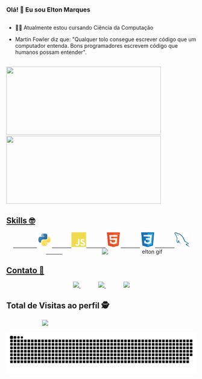 <!--
**eltoncastor/eltoncastor** is a ✨ _special_ ✨ repository because its `README.md` (this file) appears on your GitHub profile.

Here are some ideas to get you started:

- 🔭 I’m currently working on ...
- 🌱 I’m currently learning ...
- 👯 I’m looking to collaborate on ...
- 🤔 I’m looking for help with ...
- 💬 Ask me about ...
- 📫 How to reach me: ...
- 😄 Pronouns: ...
- ⚡ Fun fact: ...
-->

### Olá! 👋 Eu sou Elton Marques
##

- 👨‍🎓 Atualmente estou cursando Ciência da Computação

- Martin Fowler diz que: "Qualquer tolo consegue escrever código que um computador entenda. Bons programadores escrevem código que humanos possam entender".

##
 <div style="display: inline_block">
  <a href="https://github.com/eltoncastor">
  <img height="180em" width="410px" src="https://github-readme-stats.vercel.app/api?username=eltoncastor&show_icons=true&theme=tokyonight&include_all_commits=true&count_private=true"/>
  <img height="180em" width="410px" src="https://github-readme-stats.vercel.app/api/top-langs/?username=eltoncastor&layout=compact&langs_count=5&theme=tokyonight"/>
</div>
   
## Skills :nerd_face:
<p align="center">
    &nbsp;&nbsp;&nbsp;&nbsp;&nbsp;&nbsp;&nbsp;&nbsp;&nbsp;&nbsp;&nbsp;&nbsp;&nbsp;&nbsp;&nbsp;
    <img height="40" src="https://raw.githubusercontent.com/devicons/devicon/master/icons/python/python-original.svg">
    &nbsp;&nbsp;&nbsp;&nbsp;&nbsp;&nbsp;&nbsp;&nbsp;&nbsp;&nbsp;&nbsp;
    <img height="40" src="https://raw.githubusercontent.com/devicons/devicon/master/icons/javascript/javascript-plain.svg">
    &nbsp;&nbsp;&nbsp;&nbsp;&nbsp;&nbsp;&nbsp;&nbsp;&nbsp;&nbsp;&nbsp;
    <img height="40" src="https://raw.githubusercontent.com/devicons/devicon/master/icons/html5/html5-original.svg">
    &nbsp;&nbsp;&nbsp;&nbsp;&nbsp;&nbsp;&nbsp;&nbsp;&nbsp;&nbsp;&nbsp;
    <img height="40" src="https://raw.githubusercontent.com/devicons/devicon/master/icons/css3/css3-original.svg">
    &nbsp;&nbsp;&nbsp;&nbsp;&nbsp;&nbsp;&nbsp;&nbsp;&nbsp;&nbsp;&nbsp;
    <img height="40" src="https://raw.githubusercontent.com/devicons/devicon/master/icons/mysql/mysql-plain.svg">
     &nbsp;&nbsp;&nbsp;&nbsp;&nbsp;&nbsp;&nbsp;&nbsp;&nbsp;&nbsp;&nbsp;
   <img align="right" alt="elton gif" src="https://media4.giphy.com/media/txXKMMZJRXJz7q32GV/giphy.gif?cid=790b7611b8878f9a5b35fc150ab444457744544af284d8a4&rid=giphy.gif&ct=g" width="250px">
   
</p>


## Contato :iphone:

<p align="center">
    <a href="https://github.com/eltoncastor">
        <img  src="https://img.shields.io/badge/github-%23100000.svg?&style=for-the-badge&logo=github&logoColor=white&link=mailto:https://github.com/eltoncastor">
    </a>
    &nbsp;&nbsp;&nbsp;&nbsp;&nbsp;&nbsp;&nbsp;&nbsp;&nbsp;&nbsp;&nbsp;
    <a href="mailto:contatoeltonmarques@gmail.com">
        <img src="https://img.shields.io/badge/gmail-D14836?&style=for-the-badge&logo=gmail&logoColor=white&link=contatoeltonmarques@gmail.com">
    </a>
    &nbsp;&nbsp;&nbsp;&nbsp;&nbsp;&nbsp;&nbsp;&nbsp;&nbsp;&nbsp;&nbsp;
    <a href="https://www.linkedin.com/in/elton-marques" target="_blank">
        <img src="https://img.shields.io/badge/linkedin-%230077B5.svg?&style=for-the-badge&logo=linkedin&logoColor=white&link=mailto:https://www.linkedin.com/in/mateusaraujobarros/">
    </a>
</p>


## Total de Visitas ao perfil 🕵️
<p align="left">
     &nbsp;&nbsp;&nbsp;&nbsp;&nbsp;&nbsp;&nbsp;&nbsp;&nbsp;&nbsp;&nbsp; &nbsp;&nbsp;&nbsp;&nbsp;&nbsp;&nbsp;&nbsp;&nbsp;&nbsp;&nbsp;&nbsp;
    <img src="https://profile-counter.glitch.me/eltoncastor/count.svg">
</p>
 
![Snake animation](https://github.com/eltoncastor/eltoncastor/blob/output/github-contribution-grid-snake.svg)
